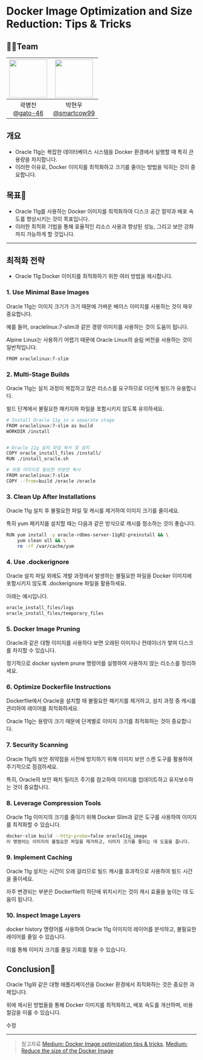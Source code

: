 # Docker Image Optimization and Size Reduction: Tips & Tricks

## 👨‍💻Team

|<img src="https://avatars.githubusercontent.com/u/139302518?v=4" width="100" height="100"/>|<img src="https://avatars.githubusercontent.com/u/78792358?v=4" width="100" height="100"/>|
|:-:|:-:|
|곽병찬<br/>[@gato-46](https://github.com/gato-46)|박현우<br/>[@smartcow99](https://github.com/smartcow99)|

## 개요
- Oracle 11g는 복잡한 데이터베이스 시스템을 Docker 환경에서 실행할 때 특히 큰 용량을 차지합니다. 
- 이러한 이유로, Docker 이미지를 최적화하고 크기를 줄이는 방법을 익히는 것이 중요합니다.

## 목표🎁
- Oracle 11g를 사용하는 Docker 이미지를 최적화하여 디스크 공간 절약과 배포 속도를 향상시키는 것이 목표입니다.
- 이러한 최적화 기법을 통해 효율적인 리소스 사용과 향상된 성능, 그리고 보안 강화까지 가능하게 할 것입니다.

---

## 최적화 전략

- Oracle 11g Docker 이미지를 최적화하기 위한 여러 방법을 제시합니다.

### 1. Use Minimal Base Images
Oracle 11g는 이미지 크기가 크기 때문에 가벼운 베이스 이미지를 사용하는 것이 매우 중요합니다. 

예를 들어, oraclelinux:7-slim과 같은 경량 이미지를 사용하는 것이 도움이 됩니다. 

Alpine Linux는 사용하기 어렵기 때문에 Oracle Linux의 슬림 버전을 사용하는 것이 일반적입니다.

```bash
FROM oraclelinux:7-slim
```

### 2. Multi-Stage Builds
Oracle 11g는 설치 과정이 복잡하고 많은 리소스를 요구하므로 다단계 빌드가 유용합니다. 

빌드 단계에서 불필요한 패키지와 파일을 포함시키지 않도록 유의하세요.

```bash
# Install Oracle 11g in a separate stage
FROM oraclelinux:7-slim as build
WORKDIR /install


# Oracle 11g 설치 파일 복사 및 설치
COPY oracle_install_files /install/
RUN ./install_oracle.sh

# 최종 이미지로 필요한 부분만 복사
FROM oraclelinux:7-slim
COPY --from=build /oracle /oracle
```

### 3. Clean Up After Installations
Oracle 11g 설치 후 불필요한 파일 및 캐시를 제거하여 이미지 크기를 줄이세요. 

특히 yum 패키지를 설치할 때는 다음과 같은 방식으로 캐시를 청소하는 것이 좋습니다.

```bash
RUN yum install -y oracle-rdbms-server-11gR2-preinstall && \
    yum clean all && \
    rm -rf /var/cache/yum
```

### 4. Use .dockerignore
Oracle 설치 파일 외에도 개발 과정에서 발생하는 불필요한 파일을 Docker 이미지에 포함시키지 않도록 .dockerignore 파일을 활용하세요. 

아래는 예시입니다.

```bash
oracle_install_files/logs
oracle_install_files/temporary_files
```

### 5. Docker Image Pruning
Oracle과 같은 대형 이미지를 사용하다 보면 오래된 이미지나 컨테이너가 쌓여 디스크를 차지할 수 있습니다. 

정기적으로 docker system prune 명령어를 실행하여 사용하지 않는 리소스를 정리하세요.

### 6. Optimize Dockerfile Instructions
Dockerfile에서 Oracle을 설치할 때 불필요한 패키지를 제거하고, 설치 과정 중 캐시를 관리하여 레이어를 최적화하세요. 

Oracle 11g는 용량이 크기 때문에 단계별로 이미지 크기를 최적화하는 것이 중요합니다.

### 7. Security Scanning
Oracle 11g의 보안 취약점을 사전에 방지하기 위해 이미지 보안 스캔 도구를 활용하여 주기적으로 점검하세요. 

특히, Oracle의 보안 패치 릴리즈 주기를 참고하여 이미지를 업데이트하고 유지보수하는 것이 중요합니다.

### 8. Leverage Compression Tools
Oracle 11g 이미지의 크기를 줄이기 위해 Docker Slim과 같은 도구를 사용하여 이미지를 최적화할 수 있습니다.

```bash
docker-slim build --http-probe=false oracle11g_image
이 명령어는 이미지의 불필요한 파일을 제거하고, 이미지 크기를 줄이는 데 도움을 줍니다.
```

### 9. Implement Caching
Oracle 11g 설치는 시간이 오래 걸리므로 빌드 캐시를 효과적으로 사용하여 빌드 시간을 줄이세요. 

자주 변경되는 부분은 Dockerfile의 하단에 위치시키는 것이 캐시 효율을 높이는 데 도움이 됩니다.

### 10. Inspect Image Layers
docker history 명령어를 사용하여 Oracle 11g 이미지의 레이어를 분석하고, 불필요한 레이어를 줄일 수 있습니다. 

이를 통해 이미지 크기를 줄일 기회를 찾을 수 있습니다.

## Conclusion🎉
Oracle 11g와 같은 대형 애플리케이션을 Docker 환경에서 최적화하는 것은 중요한 과제입니다. 

위에 제시된 방법들을 통해 Docker 이미지를 최적화하고, 배포 속도를 개선하며, 비용 절감을 이룰 수 있습니다.

수정



---


> 참고자료 [Medium: Docker Image optimization tips & tricks](https://overcast.blog/docker-image-optimization-tips-tricks-6a17f687162b), [Medium: Reduce the size of the Docker Image](https://faun.pub/reduce-the-size-of-the-docker-image-e6895b653419)
